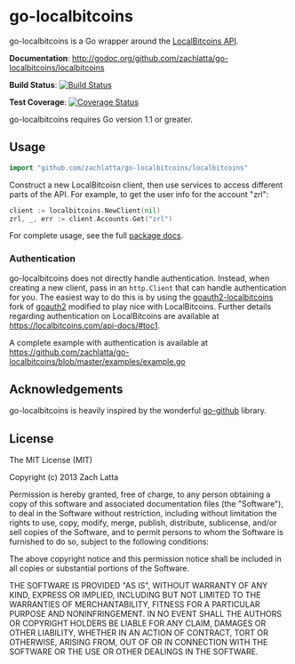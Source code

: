 # go-localbitcoins

go-localbitcoins is a Go wrapper around the [LocalBitcoins
API](https://localbitcoins.com/api-docs).

**Documentation**:
http://godoc.org/github.com/zachlatta/go-localbitcoins/localbitcoins

**Build Status**: [![Build
Status](https://travis-ci.org/zachlatta/go-localbitcoins.png?branch=master)](https://travis-ci.org/zachlatta/go-localbitcoins)

**Test Coverage**: [![Coverage
Status](https://coveralls.io/repos/zachlatta/go-localbitcoins/badge.png?branch=master)](https://coveralls.io/r/zachlatta/go-localbitcoins?branch=master)

go-localbitcoins requires Go version 1.1 or greater.

## Usage

```go
import "github.com/zachlatta/go-localbitcoins/localbitcoins"
```

Construct a new LocalBitcoisn client, then use services to access different
parts of the API. For example, to get the user info for the account "zrl":

```go
client := localbitcoins.NewClient(nil)
zrl, _, err := client.Accounts.Get("zrl")
```

For complete usage, see the full [package
docs](http://godoc.org/github.com/zachlatta/go-localbitcoins/localbitcoins).

### Authentication

go-localbitcoins does not directly handle authentication. Instead, when
creating a new client, pass in an `http.Client` that can handle authentication
for you. The easiest way to do this is by using the
[goauth2-localbitcoins](https://github.com/zachlatta/goauth2-localbitcoins)
fork of [goauth2](https://code.google.com/p/goauth2/) modified to play nice
with LocalBitcoins. Further details regarding authentication on LocalBitcoins
are available at https://localbitcoins.com/api-docs/#toc1.

A complete example with authentication is available at
https://github.com/zachlatta/go-localbitcoins/blob/master/examples/example.go

## Acknowledgements

go-localbitcoins is heavily inspired by the wonderful
[go-github](https://github.com/google/go-github) library.

## License

The MIT License (MIT)

Copyright (c) 2013 Zach Latta

Permission is hereby granted, free of charge, to any person obtaining a copy of
this software and associated documentation files (the "Software"), to deal in
the Software without restriction, including without limitation the rights to
use, copy, modify, merge, publish, distribute, sublicense, and/or sell copies
of the Software, and to permit persons to whom the Software is furnished to do
so, subject to the following conditions:

The above copyright notice and this permission notice shall be included in all
copies or substantial portions of the Software.

THE SOFTWARE IS PROVIDED "AS IS", WITHOUT WARRANTY OF ANY KIND, EXPRESS OR
IMPLIED, INCLUDING BUT NOT LIMITED TO THE WARRANTIES OF MERCHANTABILITY,
FITNESS FOR A PARTICULAR PURPOSE AND NONINFRINGEMENT. IN NO EVENT SHALL THE
AUTHORS OR COPYRIGHT HOLDERS BE LIABLE FOR ANY CLAIM, DAMAGES OR OTHER
LIABILITY, WHETHER IN AN ACTION OF CONTRACT, TORT OR OTHERWISE, ARISING FROM,
OUT OF OR IN CONNECTION WITH THE SOFTWARE OR THE USE OR OTHER DEALINGS IN THE
SOFTWARE.


